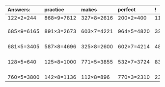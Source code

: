| Answers: | practice | makes | perfect | ! |
| :--- | :--- | :--- | :--- | :--- |
| 122×2=244 | 868×9=7812 | 327×8=2616 | 200×2=400 | 116×7=812 | 
|   |   |   |   |   | 
|   |   |   |   |   | 
|   |   |   |   |   | 
| 685×9=6165 | 891×3=2673 | 603×7=4221 | 964×5=4820 | 322×8=2576 | 
|   |   |   |   |   | 
|   |   |   |   |   | 
|   |   |   |   |   | 
|   |   |   |   |   | 
| 681×5=3405 | 587×8=4696 | 325×8=2600 | 602×7=4214 | 481×2=962 | 
|   |   |   |   |   | 
|   |   |   |   |   | 
|   |   |   |   |   | 
|   |   |   |   |   | 
| 128×5=640 | 125×8=1000 | 771×5=3855 | 532×7=3724 | 835×3=2505 | 
|   |   |   |   |   | 
|   |   |   |   |   | 
|   |   |   |   |   | 
|   |   |   |   |   | 
| 760×5=3800 | 142×8=1136 | 112×8=896 | 770×3=2310 | 236×3=708 | 

